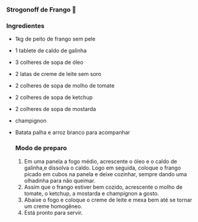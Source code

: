### Strogonoff de Frango 🐔

### Ingredientes

- 1kg de peito de frango sem pele

- 1 tablete de caldo de galinha 

- 3 colheres de sopa de óleo

- 2 latas de creme de leite sem soro

- 2 colheres de sopa de molho de tomate 

- 2 colheres de sopa de ketchup

- 2 colheres de sopa de mostarda

- champignon

- Batata palha e arroz branco para acompanhar

  ### Modo de preparo

  1. Em uma panela a fogo médio, acrescente o óleo e o caldo de galinha,e dissolva o caldo. Logo em seguida, coloque o frango picado em cubos na panela e deixe cozinhar, sempre dando uma olhadinha para não queimar. 
  2. Assim que o frango estiver bem cozido, acrescente o molho de tomate, o ketchup, a mostarda e champignon a gosto. 
  3. Abaixe o fogo e coloque o creme de leite e mexa bem até se tornar um creme homogêneo. 
  4. Está pronto para servir.